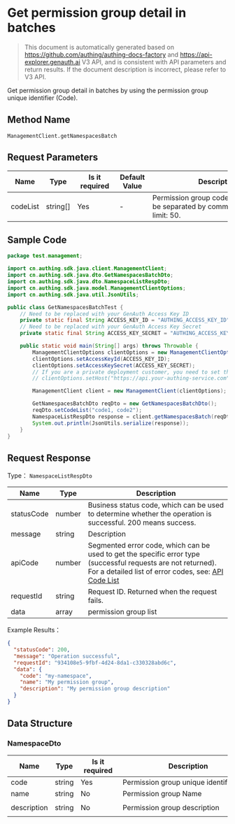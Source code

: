 # Get permission group detail in batches

<!--
Warning ⚠️:
Do not modify this document directly,
https://github\.com/Authing/authing-docs-factory
Use this project to generate
-->

<LastUpdated />

> This document is automatically generated based on https://github.com/authing/authing-docs-factory and https://api-explorer.genauth.ai V3 API, and is consistent with API parameters and return results. If the document description is incorrect, please refer to V3 API.

Get permission group detail in batches by using the permission group unique identifier (Code).

## Method Name

`ManagementClient.getNamespacesBatch`

## Request Parameters

| Name     | Type     | <div style="width:80px">Is it required</div> | <div style="width:60px">Default Value</div> | <div style="width:300px">Description</div>                                            | <div style="width:200px">Example Value</div> |
| -------- | -------- | -------------------------------------------- | ------------------------------------------- | ------------------------------------------------------------------------------------- | -------------------------------------------- |
| codeList | string[] | Yes                                          | -                                           | Permission group code list, batch can be separated by commas. Array length limit: 50. | `code1,code2`                                |

## Sample Code

```java
package test.management;

import cn.authing.sdk.java.client.ManagementClient;
import cn.authing.sdk.java.dto.GetNamespacesBatchDto;
import cn.authing.sdk.java.dto.NamespaceListRespDto;
import cn.authing.sdk.java.model.ManagementClientOptions;
import cn.authing.sdk.java.util.JsonUtils;

public class GetNamespacesBatchTest {
    // Need to be replaced with your GenAuth Access Key ID
    private static final String ACCESS_KEY_ID = "AUTHING_ACCESS_KEY_ID";
    // Need to be replaced with your GenAuth Access Key Secret
    private static final String ACCESS_KEY_SECRET = "AUTHING_ACCESS_KEY_SECRET";

    public static void main(String[] args) throws Throwable {
        ManagementClientOptions clientOptions = new ManagementClientOptions();
        clientOptions.setAccessKeyId(ACCESS_KEY_ID);
        clientOptions.setAccessKeySecret(ACCESS_KEY_SECRET);
        // If you are a private deployment customer, you need to set the GenAuth service domain name
        // clientOptions.setHost("https://api.your-authing-service.com");

        ManagementClient client = new ManagementClient(clientOptions);

        GetNamespacesBatchDto reqDto = new GetNamespacesBatchDto();
        reqDto.setCodeList("code1, code2");
        NamespaceListRespDto response = client.getNamespacesBatch(reqDto);
        System.out.println(JsonUtils.serialize(response));
    }
}

```

## Request Response

Type： `NamespaceListRespDto`

| Name       | Type   | Description                                                                                                                                                                                                                                                                                                                                    |
| ---------- | ------ | ---------------------------------------------------------------------------------------------------------------------------------------------------------------------------------------------------------------------------------------------------------------------------------------------------------------------------------------------- |
| statusCode | number | Business status code, which can be used to determine whether the operation is successful. 200 means success.                                                                                                                                                                                                                                   |
| message    | string | Description                                                                                                                                                                                                                                                                                                                                    |
| apiCode    | number | Segmented error code, which can be used to get the specific error type (successful requests are not returned). For a detailed list of error codes, see: [API Code List](https://api-explorer.genauth.ai/?tag=group/%E5%BC%80%E5%8F%91%E5%87%86%E5%A4%87#tag/%E5%BC%80%E5%8F%91%E5%87%86%E5%A4%87/%E9%94%99%E8%AF%AF%E5%A4%84%E7%90%86/apiCode) |
| requestId  | string | Request ID. Returned when the request fails.                                                                                                                                                                                                                                                                                                   |
| data       | array  | permission group list                                                                                                                                                                                                                                                                                                                          |

Example Results：

```json
{
  "statusCode": 200,
  "message": "Operation successful",
  "requestId": "934108e5-9fbf-4d24-8da1-c330328abd6c",
  "data": {
    "code": "my-namespace",
    "name": "My permission group",
    "description": "My permission group description"
  }
}
```

## Data Structure

### <a id="NamespaceDto"></a> NamespaceDto

| Name        | Type   | <div style="width:80px">Is it required</div> | <div style="width:300px">Description</div> | <div style="width:200px">Example Value</div> |
| ----------- | ------ | -------------------------------------------- | ------------------------------------------ | -------------------------------------------- |
| code        | string | Yes                                          | Permission group unique identifier         | `my-namespace`                               |
| name        | string | No                                           | Permission group Name                      | `My Permission Group`                        |
| description | string | No                                           | Permission group description               | `My Permission Group Description`            |

